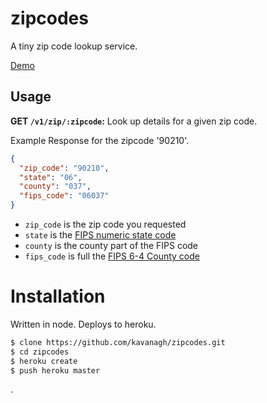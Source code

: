 zipcodes
========

A tiny zip code lookup service.

[Demo](http://zipcodelookup.herokuapp.com/v1/zip/90210)

## Usage

**GET `/v1/zip/:zipcode`:** Look up details for a given zip code.

Example Response for the zipcode '90210'.

```json
{
  "zip_code": "90210",
  "state": "06",
  "county": "037",
  "fips_code": "06037"
}
```

* `zip_code` is the zip code you requested
* `state` is the [FIPS numeric state code](http://en.wikipedia.org/wiki/Federal_Information_Processing_Standard_state_code)
* `county` is the county part of the FIPS code 
* `fips_code` is full the [FIPS 6-4 County code](http://en.wikipedia.org/wiki/FIPS_county_code)

# Installation

Written in node. Deploys to heroku.

```bash
$ clone https://github.com/kavanagh/zipcodes.git
$ cd zipcodes
$ heroku create
$ push heroku master
```
.
